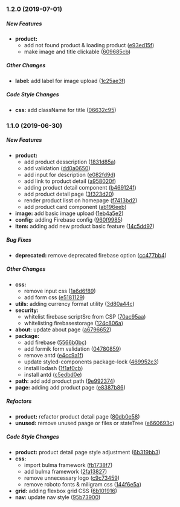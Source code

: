 ### 1.2.0 (2019-07-01)

##### New Features

* **product:**
  *  add not found product & loading product ([e93ed15f](https://github.com/tagraha/sorabel/commit/e93ed15fabcaf2a7663b6eb09025561e6dfee752))
  *  make image and title clickable ([609685cb](https://github.com/tagraha/sorabel/commit/609685cbb7defbc8b48b8f458f78bb73603468f6))

##### Other Changes

* **label:**  add label for image upload ([1c25ae3f](https://github.com/tagraha/sorabel/commit/1c25ae3f8cae84b07ed93c9b80f63c2c31cf9399))

##### Code Style Changes

* **css:**  add className for title ([06632c95](https://github.com/tagraha/sorabel/commit/06632c950e52c904deb4ca58a41bd472a7985730))

### 1.1.0 (2019-06-30)

##### New Features

* **product:**
  *  add product desscription ([1831d85a](https://github.com/tagraha/sorabel/commit/1831d85a49aa2c2fcbeb40b79c825b6e2557e884))
  *  add validation ([dd0a0650](https://github.com/tagraha/sorabel/commit/dd0a065009d4a2afb5b2bf273102f5b02e4e6286))
  *  add input for description ([e082fd9d](https://github.com/tagraha/sorabel/commit/e082fd9d1db0a192cb833e289b8ac4500dfd1a01))
  *  add link to product detail ([a958020f](https://github.com/tagraha/sorabel/commit/a958020fb5427fe768fee11e6332b40b8acee8b5))
  *  adding product detail component ([b469124f](https://github.com/tagraha/sorabel/commit/b469124f3a5136b1dc5ac351fe7ab27c935c6ce8))
  *  add product detail page ([3f323d20](https://github.com/tagraha/sorabel/commit/3f323d20166f2c74a0ad6186634ea94b155fddf3))
  *  render product lisst on homepage ([f7413bd2](https://github.com/tagraha/sorabel/commit/f7413bd2ea2b4b1738753b5c0f3c421e6b6581f4))
  *  add product card component ([ab196eeb](https://github.com/tagraha/sorabel/commit/ab196eeb5007acba1ae7ce6c2018f9423b9239cd))
* **image:**  add basic image upload ([1eb4a5e2](https://github.com/tagraha/sorabel/commit/1eb4a5e277f9fafb38effeba42c4ea0a47e3488b))
* **config:**  adding Firebase config ([960f9985](https://github.com/tagraha/sorabel/commit/960f9985105b27204eb1c87f3081bd4a7e72e0fc))
* **item:**  adding add new product basic feature ([14c5dd97](https://github.com/tagraha/sorabel/commit/14c5dd970276aafa2fcac33a76efe8926422ecda))

##### Bug Fixes

* **deprecated:**  remove deprecated firebase option ([cc477bb4](https://github.com/tagraha/sorabel/commit/cc477bb43035866f2858576f191f84ed9841e44e))

##### Other Changes

* **css:**
  *  remove input css ([1a6d6f89](https://github.com/tagraha/sorabel/commit/1a6d6f89c83e2c905a329ad4522b2bd67473317f))
  *  add form css ([e5181129](https://github.com/tagraha/sorabel/commit/e5181129a1ba4d7014846a7f8b9dc00911dafb7e))
* **utils:**  adding currency format utility ([3d80a44c](https://github.com/tagraha/sorabel/commit/3d80a44c8771e2c6354be71808ef76ee98dcfd73))
* **security:**
  *  whitelist firebase scriptSrc from CSP ([70ac95aa](https://github.com/tagraha/sorabel/commit/70ac95aad0e95f4a5a4deb6930162a0ec719e87e))
  *  whitelisting firebasestorage ([124c806a](https://github.com/tagraha/sorabel/commit/124c806aa60bff8835bd7d9214bb947dba4a7383))
* **about:**  update about page ([a6796652](https://github.com/tagraha/sorabel/commit/a6796652dcc04348551bdccd2b6c3e5f0b386e3e))
* **package:**
  *  add firebase ([5566b0bc](https://github.com/tagraha/sorabel/commit/5566b0bc1f360f37ec4687c9b1c11fee9cf6d80f))
  *  add formik form validation ([04780859](https://github.com/tagraha/sorabel/commit/047808598559445e73622b8cb259f68d61b94310))
  *  remove antd ([e4cc9a1f](https://github.com/tagraha/sorabel/commit/e4cc9a1ffc0d7469947e4067d356860cd05cdc08))
  *  update styled-components package-lock ([469952c3](https://github.com/tagraha/sorabel/commit/469952c36edd8c6c971a5731d6257b01721d3ad4))
  *  install lodash ([1f1af0cb](https://github.com/tagraha/sorabel/commit/1f1af0cbe673975952c137b35edda32b5ac14487))
  *  install antd ([c5edbd0e](https://github.com/tagraha/sorabel/commit/c5edbd0ea7f2f4459a763977bdfe89414927c0ef))
* **path:**  add add product path ([9e992374](https://github.com/tagraha/sorabel/commit/9e992374bb70f7852a8c9f0cba82b16620b67426))
* **page:**  adding add product page ([e8387b86](https://github.com/tagraha/sorabel/commit/e8387b8692fe2702bb97a7226735835258f057ec))

##### Refactors

* **product:**  refactor product detail page ([80db0e58](https://github.com/tagraha/sorabel/commit/80db0e581e8247dd8feacd74c98d4d2e84e54bdb))
* **unused:**  remove unused paage or files or stateTree ([e660693c](https://github.com/tagraha/sorabel/commit/e660693c7e8d57792b3b78e314d88dcf4c96371b))

##### Code Style Changes

* **product:**  product detail page style adjustment ([6b319bb3](https://github.com/tagraha/sorabel/commit/6b319bb31aca11907e8b23e5048c3638571c1c83))
* **css:**
  *  import bulma framework ([fb1738f7](https://github.com/tagraha/sorabel/commit/fb1738f76b50a28271c4087c5b1f56e7c1e79577))
  *  add bulma framework ([2fa13827](https://github.com/tagraha/sorabel/commit/2fa1382765f05586dd8391cd699fe822b3e62056))
  *  remove unnecessary logo ([c9c73459](https://github.com/tagraha/sorabel/commit/c9c734596be3e718fb1c7fbdb0bd08cba57d05e4))
  *  remove roboto fonts & miligram css ([144f6e5a](https://github.com/tagraha/sorabel/commit/144f6e5a4b73e4bde4f622daa6c4bc05ce0dd135))
* **grid:**  adding flexbox grid CSS ([6b101916](https://github.com/tagraha/sorabel/commit/6b1019160def20dd3fff451adac938ceddd69a00))
* **nav:**  update nav style ([95b73900](https://github.com/tagraha/sorabel/commit/95b739005ee0da6f00b64a4cebd62e058c9fdc54))

